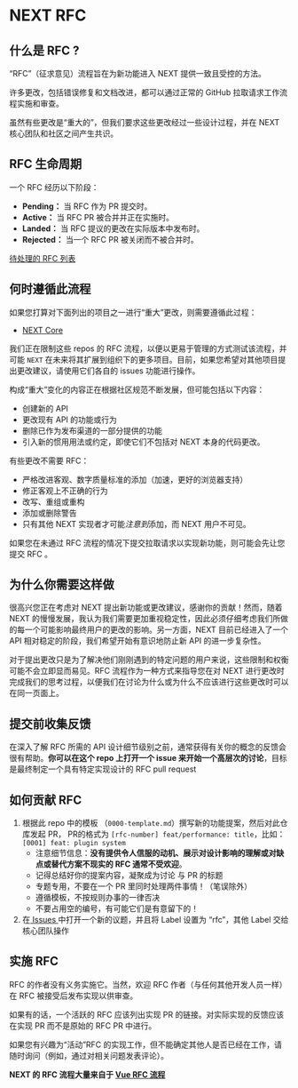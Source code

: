 # NEXT RFC

## 什么是 RFC ?

“RFC”（征求意见）流程旨在为新功能进入 NEXT 提供一致且受控的方法。

许多更改，包括错误修复和文档改进，都可以通过正常的 GitHub 拉取请求工作流程实施和审查。

虽然有些更改是“重大的”，但我们要求这些更改经过一些设计过程，并在 NEXT 核心团队和社区之间产生共识。

## RFC 生命周期

一个 RFC 经历以下阶段：

- **Pending：** 当 RFC 作为 PR 提交时。
- **Active：** 当 RFC PR 被合并并正在实施时。
- **Landed：** 当 RFC 提议的更改在实际版本中发布时。
- **Rejected：** 当一个 RFC PR 被关闭而不被合并时。

[待处理的 RFC 列表](https://github.com/nx-space/rfcs/pulls)

## 何时遵循此流程

如果您打算对下面列出的项目之一进行“重大”更改，则需要遵循此过程：

- [NEXT Core](https://github.com/nx-space/core)

我们正在限制这些 repos 的 RFC 流程，以便以更易于管理的方式测试该流程，并可能 `NEXT` 在未来将其扩展到组织下的更多项目。目前，如果您希望对其他项目提出更改建议，请使用它们各自的 issues 功能进行操作。

构成“重大”变化的内容正在根据社区规范不断发展，但可能包括以下内容：

- 创建新的 API
- 更改现有 API 的功能或行为
- 删除已作为发布渠道的一部分提供的功能
- 引入新的惯用用法或约定，即使它们不包括对 NEXT 本身的代码更改。

有些更改不需要 RFC：

- 严格改进客观、数字质量标准的添加（加速，更好的浏览器支持）
- 修正客观上不正确的行为
- 改写、重组或重构
- 添加或删除警告
- 只有其他 NEXT 实现者才可能*注意到*添加，而 NEXT 用户不可见。

如果您在未通过 RFC 流程的情况下提交拉取请求以实现新功能，则可能会先让您提交 RFC 。

## 为什么你需要这样做

很高兴您正在考虑对 NEXT 提出新功能或更改建议，感谢你的贡献！然而，随着 NEXT 的慢慢发展，我认为我们需要更加重视稳定性，因此必须仔细考虑我们所做的每一个可能影响最终用户的更改的影响。另一方面，NEXT 目前已经进入了一个 API 相对稳定的阶段，我们希望开始有意识地防止新 API 的进一步复杂性。

对于提出更改只是为了解决他们刚刚遇到的特定问题的用户来说，这些限制和权衡可能不会立即显而易见。RFC 流程作为一种方式来指导您在对 NEXT 进行更改时完成我们的思考过程，以便我们在讨论为什么或为什么不应该进行这些更改时可以在同一页面上。

## 提交前收集反馈

在深入了解 RFC 所需的 API 设计细节级别之前，通常获得有关你的概念的反馈会很有帮助。**你可以在这个 repo 上打开一个 issue 来开始一个高层次的讨论**，目标是最终制定一个具有特定实现设计的 RFC pull request

## 如何贡献 RFC

1. 根据此 repo 中的模板 （`0000-template.md`）撰写新的功能提案，然后对此仓库发起 PR， PR的格式为 `[rfc-number] feat/performance: title`，比如： `[0001] feat: plugin system`
   - 注意细节信息：**没有提供令人信服的动机、展示对设计影响的理解或对缺点或替代方案不现实的 RFC 通常不受欢迎**。
   - 记得总结好你的提案内容，凝聚成为讨论 与 PR 的标题
   - 专题专用，不要在一个 PR 里同时处理两件事情！（笔误除外）
   - 遵循模板，不按规则办事的一律否决
   - 不要占用空的编号，有可能它们是有意留下的！
2. 在[ Issues ](https://github.com/nx-space/rfcs/issues)中打开一个新的议题，并且将 Label 设置为 “rfc”，其他 Label 交给核心团队操作

## 实施 RFC

RFC 的作者没有义务实施它。当然，欢迎 RFC 作者（与任何其他开发人员一样）在 RFC 被接受后发布实现以供审查。

如果有的话，一个活跃的 RFC 应该列出实现 PR 的链接。对实际实现的反馈应该在实现 PR 而不是原始的 RFC PR 中进行。

如果您有兴趣为“活动”RFC 的实现工作，但不能确定其他人是否已经在工作，请随时询问（例如，通过对相关问题发表评论）。

**NEXT 的 RFC 流程大量来自于 [Vue RFC 流程](https://github.com/vuejs/rfcs/blob/master/README.md)**
